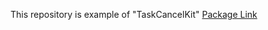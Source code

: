 This repository is example of "TaskCancelKit"
[Package Link](https://github.com/insub4067/TaskCancelKit)
